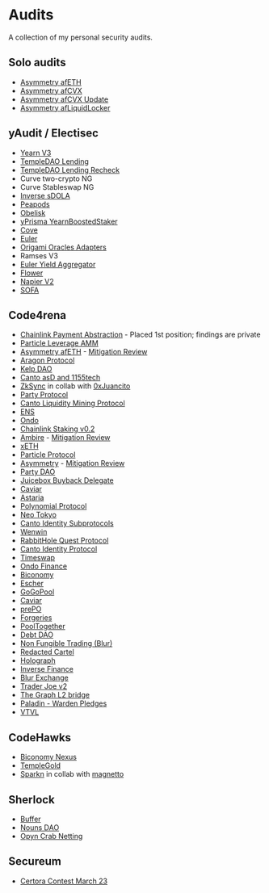 # Audits

A collection of my personal security audits.

## Solo audits

- [Asymmetry afETH](./solo/2024-01-afeth/README.md)
- [Asymmetry afCVX](./solo/2024-05-afcvx/README.md)
- [Asymmetry afCVX Update](./solo/2024-06-afcvx/README.md)
- [Asymmetry afLiquidLocker](./solo/2024-07-afliquidlocker/README.md)

## yAudit / Electisec

- [Yearn V3](https://reports.yaudit.dev/reports/06-2023-Yearn-v3/)
- [TempleDAO Lending](https://reports.yaudit.dev/reports/07-2023-TempleDAO-Lending/)
- [TempleDAO Lending Recheck](https://reports.yaudit.dev/reports/08-2023-TempleDAO-Lending-Recheck/)
- Curve two-crypto NG
- Curve Stableswap NG
- [Inverse sDOLA](https://reports.yaudit.dev/reports/01-2024-Inverse-sDOLA/)
- [Peapods](https://reports.yaudit.dev/reports/01-2024-Peapods/)
- [Obelisk](https://reports.yaudit.dev/reports/02-2024-Obelisk/)
- [yPrisma YearnBoostedStaker](https://reports.yaudit.dev/reports/01-2024-yPrisma-Recheck/)
- [Cove](https://reports.yaudit.dev/reports/03-2024-Cove/)
- [Euler](https://reports.yaudit.dev/reports/03-2024-EulerV2/)
- [Origami Oracles Adapters](https://reports.yaudit.dev/reports/06-2024-origami-oracles/)
- Ramses V3
- [Euler Yield Aggregator](https://reports.electisec.tech/reports/08-2024-Euler-Yield-Aggregator)
- [Flower](https://reports.electisec.tech/reports/10-2024-Flower)
- [Napier V2](https://reports.electisec.tech/reports/11-2024-napier)
- [SOFA](https://reports.electisec.tech/reports/01-2025-Sofa-Protocol)

## Code4rena

- [Chainlink Payment Abstraction](https://code4rena.com/audits/2024-12-chainlink-payment-abstraction) - Placed 1st position; findings are private
- [Particle Leverage AMM](./code4rena/2023-12-particle/README.md)
- [Asymmetry afETH](./code4rena/2023-09-asymmetry/README.md) - [Mitigation Review](./code4rena/2023-10-asymmetry-mitigation/README.md)
- [Aragon Protocol](./code4rena/2023-03-aragon/README.md)
- [Kelp DAO](./code4rena/2023-11-kelp/README.md)
- [Canto asD and 1155tech](./code4rena/2023-11-canto/README.md)
- [ZkSync](./code4rena/2023-10-zksync/README.md) in collab with [0xJuancito](https://twitter.com/0xJuancito)
- [Party Protocol](./code4rena/2023-10-party-protocol/README.md)
- [Canto Liquidity Mining Protocol](./code4rena/2023-10-canto/README.md)
- [ENS](./code4rena/2023-10-ens/README.md)
- [Ondo](./code4rena/2023-09-ondo/README.md)
- [Chainlink Staking v0.2](https://code4rena.com/audits/2023-08-chainlink-staking-v02)
- [Ambire](./code4rena/2023-05-ambire/README.md) - [Mitigation Review](./code4rena/2023-06-ambire-mitigation/README.md)
- [xETH](./code4rena/2023-05-xeth/README.md)
- [Particle Protocol](./code4rena/2023-05-particle/README.md)
- [Asymmetry](./code4rena/2023-03-asymmetry/README.md) - [Mitigation Review](./code4rena/2023-05-asymmetry-mitigation/README.md)
- [Party DAO](./code4rena/2023-05-party/README.md)
- [Juicebox Buyback Delegate](./code4rena/2023-05-juicebox/README.md)
- [Caviar](./code4rena/2023-04-caviar/README.md)
- [Astaria](./code4rena/2023-01-astaria/README.md)
- [Polynomial Protocol](./code4rena/2023-03-polynomial/README.md)
- [Neo Tokyo](./code4rena/2023-03-neotokyo/README.md)
- [Canto Identity Subprotocols](./code4rena/2023-03-canto-identity/README.md)
- [Wenwin](./code4rena/2023-03-wenwin/README.md)
- [RabbitHole Quest Protocol](./code4rena/2023-01-rabbithole/README.md)
- [Canto Identity Protocol](./code4rena/2023-01-canto-identity/README.md)
- [Timeswap](./code4rena/2023-01-timeswap/README.md)
- [Ondo Finance](./code4rena/2023-01-ondo/README.md)
- [Biconomy](./code4rena/2023-01-biconomy/README.md)
- [Escher](./code4rena/2022-12-escher/README.md)
- [GoGoPool](./code4rena/2022-12-gogopool/README.md)
- [Caviar](./code4rena/2022-12-caviar/README.md)
- [prePO](./code4rena/2022-12-prepo/README.md)
- [Forgeries](./code4rena/2022-12-forgeries/README.md)
- [PoolTogether](./code4rena/2022-12-pooltogether/README.md)
- [Debt DAO](./code4rena/2022-11-debtdao/README.md)
- [Non Fungible Trading (Blur)](./code4rena/2022-11-non-fungible/README.md)
- [Redacted Cartel](./code4rena/2022-11-redactedcartel/README.md)
- [Holograph](./code4rena/2022-10-holograph/README.md)
- [Inverse Finance](./code4rena/2022-10-inverse/README.md)
- [Blur Exchange](./code4rena/2022-10-blur/README.md)
- [Trader Joe v2](./code4rena/2022-10-traderjoe/README.md)
- [The Graph L2 bridge](./code4rena/2022-10-thegraph/README.md)
- [Paladin - Warden Pledges](./code4rena/2022-10-paladin/README.md)
- [VTVL](./code4rena/2022-09-vtvl/README.md)

## CodeHawks

- [Biconomy Nexus](./codehawks/2024-07-biconomy/README.md)
- [TempleGold](./codehawks/2024-07-templegold/README.md)
- [Sparkn](./codehawks/2023-08-sparkn/README.md) in collab with [magnetto](https://twitter.com/magnetto90)

## Sherlock

- [Buffer](./sherlock/2022-11-buffer/README.md)
- [Nouns DAO](./sherlock/2022-11-nounsdao/README.md)
- [Opyn Crab Netting](./sherlock/2022-11-opyn/README.md)

## Secureum

- [Certora Contest March 23](https://github.com/romeroadrian/secureum-certora-contest)
